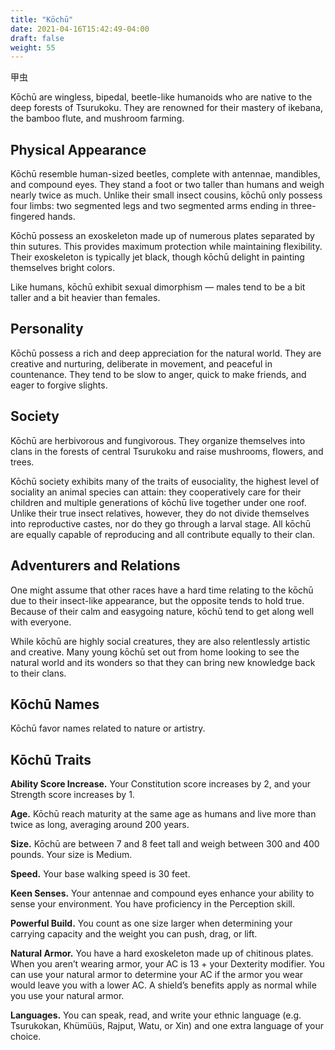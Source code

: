 ```yaml
---
title: "Kōchū"
date: 2021-04-16T15:42:49-04:00
draft: false
weight: 55
---
```


甲虫

Kōchū are wingless, bipedal, beetle-like humanoids who are native to the deep forests of Tsurukoku. They are renowned for their mastery of ikebana, the bamboo flute, and mushroom farming.

## Physical Appearance

Kōchū resemble human-sized beetles, complete with antennae, mandibles, and compound eyes. They stand a foot or two taller than humans and weigh nearly twice as much. Unlike their small insect cousins, kōchū only possess four limbs: two segmented legs and two segmented arms ending in three-fingered hands.

Kōchū possess an exoskeleton made up of numerous plates separated by thin sutures. This provides maximum protection while maintaining flexibility. Their exoskeleton is typically jet black, though kōchū delight in painting themselves bright colors.

Like humans, kōchū exhibit sexual dimorphism — males tend to be a bit taller and a bit heavier than females.

## Personality

Kōchū possess a rich and deep appreciation for the natural world. They are creative and nurturing, deliberate in movement, and peaceful in countenance. They tend to be slow to anger, quick to make friends, and eager to forgive slights.

## Society

Kōchū are herbivorous and fungivorous. They organize themselves into clans in the forests of central Tsurukoku and raise mushrooms, flowers, and trees.

Kōchū society exhibits many of the traits of eusociality, the highest level of sociality an animal species can attain: they cooperatively care for their children and multiple generations of kōchū live together under one roof. Unlike their true insect relatives, however, they do not divide themselves into reproductive castes, nor do they go through a larval stage. All kōchū are equally capable of reproducing and all contribute equally to their clan.

## Adventurers and Relations

One might assume that other races have a hard time relating to the kōchū due to their insect-like appearance, but the opposite tends to hold true. Because of their calm and easygoing nature, kōchū tend to get along well with everyone.

While kōchū are highly social creatures, they are also relentlessly artistic and creative. Many young kōchū set out from home looking to see the natural world and its wonders so that they can bring new knowledge back to their clans.

## Kōchū Names

Kōchū favor names related to nature or artistry.

## Kōchū Traits

**Ability Score Increase.** Your Constitution score increases by 2, and your Strength score increases by 1.

**Age.** Kōchū reach maturity at the same age as humans and live more than twice as long, averaging around 200 years.

**Size.** Kōchū are between 7 and 8 feet tall and weigh between 300 and 400 pounds. Your size is Medium.

**Speed.** Your base walking speed is 30 feet.

**Keen Senses.** Your antennae and compound eyes enhance your ability to sense your environment. You have proficiency in the Perception skill.

**Powerful Build.** You count as one size larger when determining your carrying capacity and the weight you can push, drag, or lift.

**Natural Armor.** You have a hard exoskeleton made up of chitinous plates. When you aren’t wearing armor, your AC is 13 + your Dexterity modifier. You can use your natural armor to determine your AC if the armor you wear would leave you with a lower AC. A shield’s benefits apply as normal while you use your natural armor.

**Languages.** You can speak, read, and write your ethnic language (e.g. Tsurukokan, Khümüüs, Rajput, Watu, or Xin) and one extra language of your choice.

